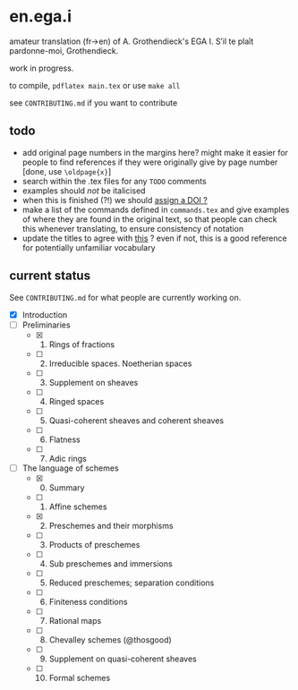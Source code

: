 # en.ega.i

amateur translation (fr->en) of A. Grothendieck's EGA I.
S’il te plaît pardonne-moi, Grothendieck.

work in progress.

to compile, `pdflatex main.tex` or use `make all`

see `CONTRIBUTING.md` if you want to contribute

## todo

- add original page numbers in the margins here? might make it easier for people to find references if they were originally give by page number [done, use
`\oldpage{x}`]
- search within the .tex files for any `TODO` comments
- examples should _not_ be italicised
- when this is finished (?!) we should [assign a DOI ?](https://guides.github.com/activities/citable-code/)
- make a list of the commands defined in `commands.tex` and give examples of where they are found in the original text, so that people can check this whenever translating, to ensure consistency of notation
- update the titles to agree with [this](https://stacky.net/wiki/index.php?title=EGA_contents) ? even if not, this is a good reference for potentially unfamiliar vocabulary

## current status

See `CONTRIBUTING.md` for what people are currently working on.

- [x] Introduction
- [ ] Preliminaries
    + [x] 1. Rings of fractions
    + [ ] 2. Irreducible spaces. Noetherian spaces
    + [ ] 3. Supplement on sheaves
    + [ ] 4. Ringed spaces
    + [ ] 5. Quasi-coherent sheaves and coherent sheaves
    + [ ] 6. Flatness
    + [ ] 7. Adic rings
- [ ] The language of schemes
    + [x] 0. Summary
    + [ ] 1. Affine schemes
    + [x] 2. Preschemes and their morphisms
    + [ ] 3. Products of preschemes
    + [ ] 4. Sub preschemes and immersions
    + [ ] 5. Reduced preschemes; separation conditions
    + [ ] 6. Finiteness conditions
    + [ ] 7. Rational maps
    + [ ] 8. Chevalley schemes (@thosgood)
    + [ ] 9. Supplement on quasi-coherent sheaves
    + [ ] 10. Formal schemes

